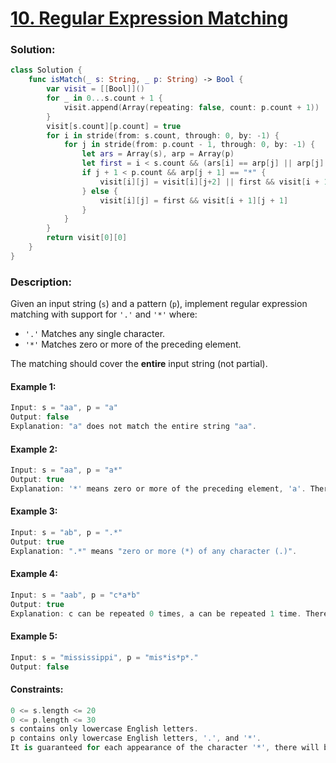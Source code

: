 # [10. Regular Expression Matching](https://leetcode.com/problems/regular-expression-matching/)

### Solution:
```swift
class Solution {
    func isMatch(_ s: String, _ p: String) -> Bool {
        var visit = [[Bool]]()
        for _ in 0...s.count + 1 {
            visit.append(Array(repeating: false, count: p.count + 1))
        }
        visit[s.count][p.count] = true
        for i in stride(from: s.count, through: 0, by: -1) {
            for j in stride(from: p.count - 1, through: 0, by: -1) {
                let ars = Array(s), arp = Array(p)
                let first = i < s.count && (ars[i] == arp[j] || arp[j] == ".")
                if j + 1 < p.count && arp[j + 1] == "*" {
                    visit[i][j] = visit[i][j+2] || first && visit[i + 1][j]
                } else {
                    visit[i][j] = first && visit[i + 1][j + 1]
                }
            }
        }
        return visit[0][0]
    }
}
```

### Description:

Given an input string (```s```) and a pattern (```p```), implement regular expression matching with support for ```'.'``` and ```'*'``` where: 

* ```'.'``` Matches any single character.​​​​
* ```'*'``` Matches zero or more of the preceding element.

The matching should cover the **entire** input string (not partial).
 

#### Example 1:
```swift
Input: s = "aa", p = "a"
Output: false
Explanation: "a" does not match the entire string "aa".
```

#### Example 2:
```swift
Input: s = "aa", p = "a*"
Output: true
Explanation: '*' means zero or more of the preceding element, 'a'. Therefore, by repeating 'a' once, it becomes "aa".
```

#### Example 3:
```swift
Input: s = "ab", p = ".*"
Output: true
Explanation: ".*" means "zero or more (*) of any character (.)".
```

#### Example 4:
```swift
Input: s = "aab", p = "c*a*b"
Output: true
Explanation: c can be repeated 0 times, a can be repeated 1 time. Therefore, it matches "aab".
```

#### Example 5:
```swift
Input: s = "mississippi", p = "mis*is*p*."
Output: false
```

#### Constraints:
```swift
0 <= s.length <= 20
0 <= p.length <= 30
s contains only lowercase English letters.
p contains only lowercase English letters, '.', and '*'.
It is guaranteed for each appearance of the character '*', there will be a previous valid character to match.
```